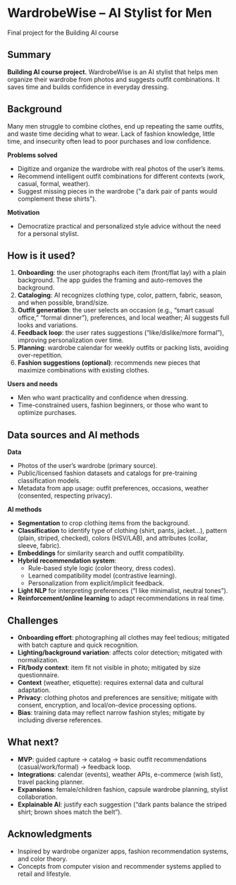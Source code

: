 # WardrobeWise – AI Stylist for Men

Final project for the Building AI course

## Summary

**Building AI course project.** WardrobeWise is an AI stylist that helps men organize their wardrobe from photos and suggests outfit combinations. It saves time and builds confidence in everyday dressing.

## Background

Many men struggle to combine clothes, end up repeating the same outfits, and waste time deciding what to wear. Lack of fashion knowledge, little time, and insecurity often lead to poor purchases and low confidence.

**Problems solved**
- Digitize and organize the wardrobe with real photos of the user’s items.
- Recommend intelligent outfit combinations for different contexts (work, casual, formal, weather).
- Suggest missing pieces in the wardrobe ("a dark pair of pants would complement these shirts").

**Motivation**
- Democratize practical and personalized style advice without the need for a personal stylist.

## How is it used?

1. **Onboarding**: the user photographs each item (front/flat lay) with a plain background. The app guides the framing and auto-removes the background.  
2. **Cataloging**: AI recognizes clothing type, color, pattern, fabric, season, and when possible, brand/size.  
3. **Outfit generation**: the user selects an occasion (e.g., “smart casual office,” “formal dinner”), preferences, and local weather; AI suggests full looks and variations.  
4. **Feedback loop**: the user rates suggestions (“like/dislike/more formal”), improving personalization over time.  
5. **Planning**: wardrobe calendar for weekly outfits or packing lists, avoiding over-repetition.  
6. **Fashion suggestions (optional)**: recommends new pieces that maximize combinations with existing clothes.

**Users and needs**
- Men who want practicality and confidence when dressing.  
- Time-constrained users, fashion beginners, or those who want to optimize purchases.  

## Data sources and AI methods

**Data**
- Photos of the user’s wardrobe (primary source).  
- Public/licensed fashion datasets and catalogs for pre-training classification models.  
- Metadata from app usage: outfit preferences, occasions, weather (consented, respecting privacy).  

**AI methods**
- **Segmentation** to crop clothing items from the background.  
- **Classification** to identify type of clothing (shirt, pants, jacket…), pattern (plain, striped, checked), colors (HSV/LAB), and attributes (collar, sleeve, fabric).  
- **Embeddings** for similarity search and outfit compatibility.  
- **Hybrid recommendation system**:  
  - Rule-based style logic (color theory, dress codes).  
  - Learned compatibility model (contrastive learning).  
  - Personalization from explicit/implicit feedback.  
- **Light NLP** for interpreting preferences (“I like minimalist, neutral tones”).  
- **Reinforcement/online learning** to adapt recommendations in real time.  

## Challenges

- **Onboarding effort**: photographing all clothes may feel tedious; mitigated with batch capture and quick recognition.  
- **Lighting/background variation**: affects color detection; mitigated with normalization.  
- **Fit/body context**: item fit not visible in photo; mitigated by size questionnaire.  
- **Context** (weather, etiquette): requires external data and cultural adaptation.  
- **Privacy**: clothing photos and preferences are sensitive; mitigate with consent, encryption, and local/on-device processing options.  
- **Bias**: training data may reflect narrow fashion styles; mitigate by including diverse references.  

## What next?

- **MVP**: guided capture → catalog → basic outfit recommendations (casual/work/formal) → feedback loop.  
- **Integrations**: calendar (events), weather APIs, e-commerce (wish list), travel packing planner.  
- **Expansions**: female/children fashion, capsule wardrobe planning, stylist collaboration.  
- **Explainable AI**: justify each suggestion (“dark pants balance the striped shirt; brown shoes match the belt”).  

## Acknowledgments

- Inspired by wardrobe organizer apps, fashion recommendation systems, and color theory.  
- Concepts from computer vision and recommender systems applied to retail and lifestyle.  
